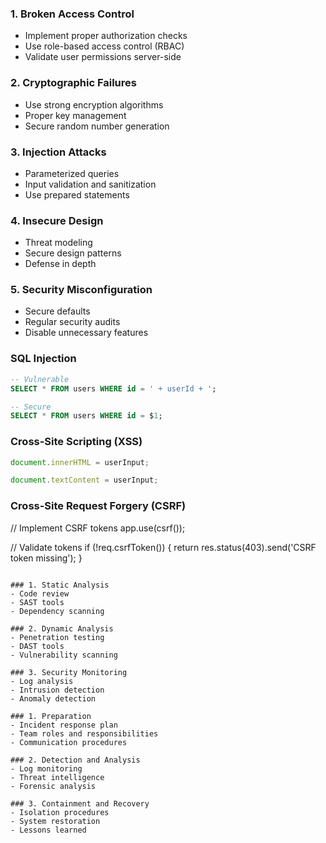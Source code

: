 ### 1. Broken Access Control
- Implement proper authorization checks
- Use role-based access control (RBAC)
- Validate user permissions server-side

### 2. Cryptographic Failures
- Use strong encryption algorithms
- Proper key management
- Secure random number generation

### 3. Injection Attacks
- Parameterized queries
- Input validation and sanitization
- Use prepared statements

### 4. Insecure Design
- Threat modeling
- Secure design patterns
- Defense in depth

### 5. Security Misconfiguration
- Secure defaults
- Regular security audits
- Disable unnecessary features

### SQL Injection
```sql
-- Vulnerable
SELECT * FROM users WHERE id = ' + userId + ';

-- Secure
SELECT * FROM users WHERE id = $1;
```

### Cross-Site Scripting (XSS)
```javascript
document.innerHTML = userInput;

document.textContent = userInput;
```

### Cross-Site Request Forgery (CSRF)
// Implement CSRF tokens
app.use(csrf());

// Validate tokens
if (!req.csrfToken()) {
  return res.status(403).send('CSRF token missing');
}
```

### 1. Static Analysis
- Code review
- SAST tools
- Dependency scanning

### 2. Dynamic Analysis
- Penetration testing
- DAST tools
- Vulnerability scanning

### 3. Security Monitoring
- Log analysis
- Intrusion detection
- Anomaly detection

### 1. Preparation
- Incident response plan
- Team roles and responsibilities
- Communication procedures

### 2. Detection and Analysis
- Log monitoring
- Threat intelligence
- Forensic analysis

### 3. Containment and Recovery
- Isolation procedures
- System restoration
- Lessons learned
